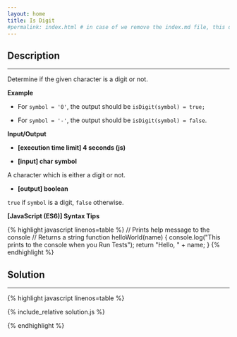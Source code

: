 ```yaml
---
layout: home
title: Is Digit
#permalink: index.html # in case of we remove the index.md file, this doc will be the index page
---
```


<div class="row">
<div class="columnStmt" markdown="1">

## Description
------

Determine if the given character is a digit or not.

**Example**

* For <code>symbol = '0'</code>, the output should be
<code>isDigit(symbol) = true;</code>

* For <code>symbol = '-'</code>, the output should be
<code>isDigit(symbol) = false</code>.

**Input/Output**

* **[execution time limit] 4 seconds (js)**

* **[input] char symbol**

A character which is either a digit or not.

* **[output] boolean**

<code>true</code> if <code>symbol</code> is a digit, <code>false</code> otherwise.

**[JavaScript (ES6)] Syntax Tips**

{% highlight javascript linenos=table %}
// Prints help message to the console
// Returns a string
function helloWorld(name) {
    console.log("This prints to the console when you Run Tests");
    return "Hello, " + name;
}
{% endhighlight %}

</div>
<div class="columnSol" markdown="1">

## Solution
------

{% highlight javascript linenos=table %}

{% include_relative solution.js %}

{% endhighlight %}

</div>
</div>